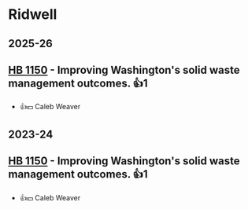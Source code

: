 # Ridwell
## 2025-26

## [HB 1150](/bill/2025-26/hb/1150/) - Improving Washington's solid waste management outcomes. 👍1  
* 👍💵 Caleb Weaver

## 2023-24

## [HB 1150](/bill/2023-24/hb/1150/) - Improving Washington's solid waste management outcomes. 👍1  
* 👍💵 Caleb Weaver
